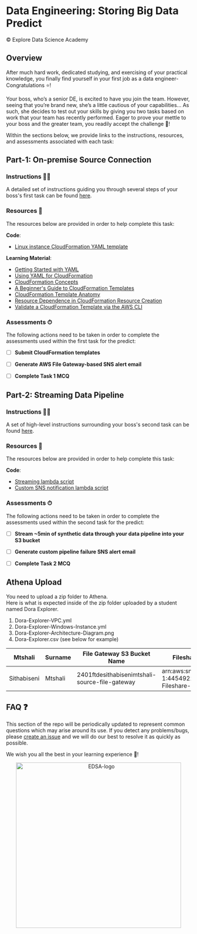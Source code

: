 # Data Engineering: Storing Big Data Predict 

© Explore Data Science Academy

## Overview 

After much hard work, dedicated studying, and exercising of your practical knowledge, you finally find yourself in your first job as a data engineer- Congratulations ⭐️! 

Your boss, who’s a senior DE, is excited to have you join the team. However, seeing that you’re brand new, she’s a little cautious of your capabilities... As such, she decides to test out your skills by giving you two tasks based on work that your team has recently performed. Eager to prove your mettle to your boss and the greater team, you readily accept the challenge 🥋!

Within the sections below, we provide links to the instructions, resources, and assessments associated with each task: 

##  Part-1: On-premise Source Connection
### Instructions 🧑‍🏫

A detailed set of instructions guiding you through several steps of your boss's first task can be found [here](part_1_overview.md).

### Resources 📕

The resources below are provided in order to help complete this task: 

**Code**: 
 - [Linux instance CloudFormation YAML template](code/part1/student_linux_template.yml)

**Learning Material**: 
 - [Getting Started with YAML](https://www.cloudbees.com/blog/yaml-tutorial-everything-you-need-get-started/)
 - [Using YAML for CloudFormation](https://markrichman.com/yaml-for-aws-cloudformation/)
 - [CloudFormation Concepts](https://docs.aws.amazon.com/AWSCloudFormation/latest/UserGuide/cfn-whatis-concepts.html)
 - [A Beginner's Guide to CloudFormation Templates](https://docs.aws.amazon.com/AWSCloudFormation/latest/UserGuide/gettingstarted.templatebasics.html)
 - [CloudFormation Template Anatomy](https://docs.aws.amazon.com/AWSCloudFormation/latest/UserGuide/template-anatomy.html)
 - [Resource Dependence in CloudFormation Resource Creation](https://docs.aws.amazon.com/AWSCloudFormation/latest/UserGuide/aws-attribute-dependson.html)
 - [Validate a CloudFormation Template via the AWS CLI](https://docs.aws.amazon.com/AWSCloudFormation/latest/UserGuide/using-cfn-validate-template.html)

### Assessments ⏱

The following actions need to be taken in order to complete the assessments used within the first task for the predict: 
 - [ ] **Submit CloudFormation templates**
 - [ ] **Generate AWS File Gateway-based SNS alert email** 
 - [ ] **Complete Task 1 MCQ**



##  Part-2: Streaming Data Pipeline
### Instructions 🧑‍🏫

A set of high-level instructions surrounding your boss's second task can be found [here](part_2_overview.md).

### Resources 📕

The resources below are provided in order to help complete this task: 

**Code**: 
 - [Streaming lambda script](code/part2/student_streaming_lambda.py)
 - [Custom SNS notification lambda script](code/part2/lambda_sns_notification.py)

### Assessments ⏱

The following actions need to be taken in order to complete the assessments used within the second task for the predict: 
 - [ ] **Stream ~5min of synthetic data through your data pipeline into your S3 bucket** 
 - [ ] **Generate custom pipeline failure SNS alert email** 
 - [ ] **Complete Task 2 MCQ**  


## Athena Upload
You need to upload a zip folder to Athena.   
Here is what is expected inside of the zip folder uploaded by a student named Dora Explorer.    
1. Dora-Explorer-VPC.yml   
2. Dora-Explorer-Windows-Instance.yml   
3. Dora-Explorer-Architecture-Diagram.png   
4. Dora-Explorer.csv (see below for example)  

| Mtshali | Surname | File Gateway S3 Bucket Name | Fileshare Alert SNS Topic ARN | Delivery Stream S3 Bucket Name | Streaming SNS Topic ARN |
|--- |--- |--- |--- |--- |--- |
| Sithabiseni | Mtshali | 2401ftdesithabisenimtshali-source-file-gateway | arn:aws:sns:eu-west-1:445492270995:2401FTDESITMTS-Fileshare-alert | 2401ftdesithabisenimtshali-deliverystream-s3 | arn:aws:sns:eu-west-1:445492270995:2401FTDESITMTS-streaming-sns-topic |

## FAQ ❓

This section of the repo will be periodically updated to represent common questions which may arise around its use. If you detect any problems/bugs, please [create an issue](https://help.github.com/en/github/managing-your-work-on-github/creating-an-issue) and we will do our best to resolve it as quickly as possible.

We wish you all the best in your learning experience 🚀!

<p align='center'>
     <img src="figs/EDSA_logo.png"
     alt='EDSA-logo'
     width=450px/>
     <br>
</p>
